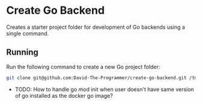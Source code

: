 # Create Go Backend

Creates a starter project folder for development of Go backends using a single command.

## Running

Run the following command to create a new Go project folder:
```bash
git clone git@github.com:David-The-Programmer/create-go-backend.git /tmp/create-go-backend/ && ./create-go-backend.sh
```

- TODO: How to handle go mod init when user doesn't have same version of go installed as the docker go image?
